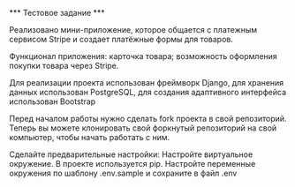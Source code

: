 *** Тестовое задание ***

Реализовано мини-приложение, которое общается с платежным сервисом Stripe и создает платёжные формы для товаров. 

Функционал приложения:
карточка товара;
возможность оформления покупки товара через Stripe.

Для реализации проекта использован фреймворк Django, для хранения данных использован PostgreSQL, для создания адаптивного интерфейса использован Bootstrap

Перед началом работы нужно сделать fork проекта в свой репозиторий. Теперь вы можете клонировать свой форкнутый репозиторий на свой компьютер, чтобы начать работать с ним.

Сделайте предварительные настройки: Настройте виртуальное окружение. В проекте используется pip. Настройте переменные окружения по шаблону .env.sample и сохраните в файл .env


